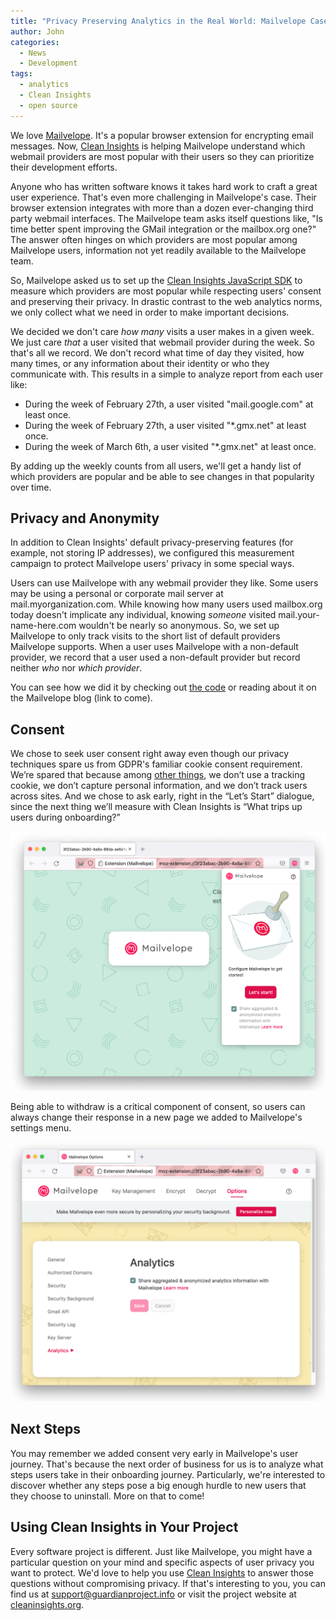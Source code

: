 ```yaml
---
title: "Privacy Preserving Analytics in the Real World: Mailvelope Case Study"
author: John
categories:
  - News
  - Development
tags:
  - analytics
  - Clean Insights
  - open source
---
```


We love [Mailvelope](https://mailvelope.com/). It's a popular browser extension for encrypting email messages. Now, [Clean Insights](https://cleaninsights.org) is helping Mailvelope understand which webmail providers are most popular with their users so they can prioritize their development efforts.

Anyone who has written software knows it takes hard work to craft a great user experience. That's even more challenging in Mailvelope's case. Their browser extension integrates with more than a dozen ever-changing third party webmail interfaces. The Mailvelope team asks itself questions like, "Is time better spent improving the GMail integration or the mailbox.org one?" The answer often hinges on which providers are most popular among Mailvelope users, information not yet readily available to the Mailvelope team. 

So, Mailvelope asked us to set up the [Clean Insights JavaScript SDK](https://gitlab.com/cleaninsights/clean-insights-js-sdk/) to measure which providers are most popular while respecting users' consent and preserving their privacy. In drastic contrast to the web analytics norms, we only collect what we need in order to make important decisions.

We decided we don't care _how many_ visits a user makes in a given week. We just care _that_ a user visited that webmail provider during the week. So that's all we record. We don't record what time of day they visited, how many times, or any information about their identity or who they communicate with. This results in a simple to analyze report from each user like:

* During the week of February 27th, a user visited "mail.google.com" at least once.
* During the week of February 27th, a user visited "*.gmx.net" at least once.
* During the week of March 6th, a user visited "*.gmx.net" at least once.

By adding up the weekly counts from all users, we'll get a handy list of which providers are popular and be able to see changes in that popularity over time.

## Privacy and Anonymity

In addition to Clean Insights' default privacy-preserving features (for example, not storing IP addresses), we configured this measurement campaign to protect Mailvelope users' privacy in some special ways.

Users can use Mailvelope with any webmail provider they like. Some users may be using a personal or corporate mail server at mail.myorganization.com. While knowing how many users used mailbox.org today doesn't implicate any individual, knowing _someone_ visited mail.your-name-here.com wouldn't be nearly so anonymous. So, we set up Mailvelope to only track visits to the short list of default providers Mailvelope supports. When a user uses Mailvelope with a non-default provider, we record that a user used a non-default provider but record neither _who_ nor _which provider_.

You can see how we did it by checking out [the code](https://github.com/mailvelope/mailvelope/pull/788/files) or reading about it on the Mailvelope blog (link to come).

## Consent

We chose to seek user consent right away even though our privacy techniques spare us from GDPR's familiar cookie consent requirement.  We’re spared that because among [other things](https://matomo.org/faq/new-to-piwik/how-do-i-use-matomo-analytics-without-consent-or-cookie-banner/), we don’t use a tracking cookie, we don’t capture personal information, and we don’t track users across sites.  And we chose to ask early, right in the “Let’s Start” dialogue, since the next thing we’ll measure with Clean Insights is “What trips up users during onboarding?”

![mailvelope install consent dropdown](mailvelope_install_dropdown.png)

Being able to withdraw is a critical component of consent, so users can always change their response in a new page we added to Mailvelope's settings menu.

![mailvelope analytics settings page](mailvelope_analytics_settings.png)

## Next Steps

You may remember we added consent very early in Mailvelope's user journey. That's because the next order of business for us is to analyze what steps users take in their onboarding journey. Particularly, we're interested to discover whether any steps pose a big enough hurdle to new users that they choose to uninstall. More on that to come!

## Using Clean Insights in Your Project

Every software project is different. Just like Mailvelope, you might have a particular question on your mind and specific aspects of user privacy you want to protect. We'd love to help you use [Clean Insights](https://cleaninsights.org) to answer those questions without compromising privacy. If that's interesting to you, you can find us at [support@guardianproject.info](mailto:support@guardianproject.info) or visit the project website at [cleaninsights.org](https://cleaninsights.org).
